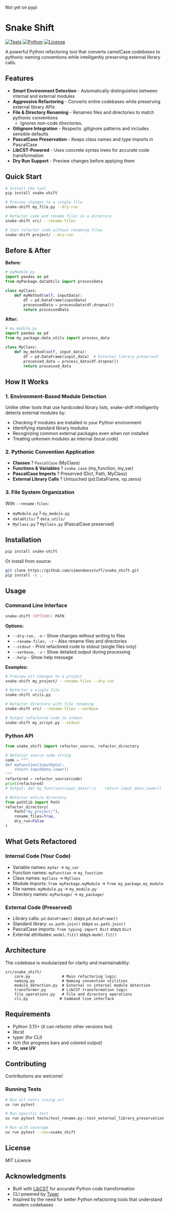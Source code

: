 Not yet on pypi

# Snake Shift

[![Tests](https://img.shields.io/badge/tests-95%2F64%20passing-brightgreen)](https://github.com/simondoesstuff/snake_shift)
[![Python](https://img.shields.io/badge/python-3.13%2B-blue)](https://python.org)
[![License](https://img.shields.io/badge/license-MIT-green)](LICENSE)

A powerful Python refactoring tool that converts camelCase _codebases_ to pythonic naming conventions while intelligently preserving external library calls.

## Features

- **Smart Environment Detection** - Automatically distinguishes between internal and external modules
- **Aggressive Refactoring** - Converts entire codebases while preserving external library APIs
- **File & Directory Renaming** - Renames files and directories to match pythonic conventions
  - Ignores non-code directories.
- **Gitignore Integration** - Respects .gitignore patterns and includes sensible defaults
- **PascalCase Preservation** - Keeps class names and type imports in PascalCase
- **LibCST-Powered** - Uses concrete syntax trees for accurate code transformation
- **Dry Run Support** - Preview changes before applying them

## Quick Start

```bash
# Install the tool
pip install snake-shift

# Preview changes to a single file
snake-shift my_file.py --dry-run

# Refactor code and rename files in a directory
snake-shift src/ --rename-files

# Just refactor code without renaming files
snake-shift project/ --dry-run
```

## Before & After

**Before:**

```python
# myModule.py
import pandas as pd
from myPackage.dataUtils import processData

class myClass:
    def myMethod(self, inputData):
        df = pd.DataFrame(inputData)
        processedData = processData(df.dropna())
        return processedData
```

**After:**

```python
# my_module.py
import pandas as pd
from my_package.data_utils import process_data

class MyClass:
    def my_method(self, input_data):
        df = pd.DataFrame(input_data)  # External library preserved!
        processed_data = process_data(df.dropna())
        return processed_data
```

## How It Works

### 1. Environment-Based Module Detection

Unlike other tools that use hardcoded library lists, snake-shift intelligently detects external modules by:

- Checking if modules are installed in your Python environment
- Identifying standard library modules
- Recognizing common external packages even when not installed
- Treating unknown modules as internal (local code)

### 2. Pythonic Convention Application

- **Classes** ? `PascalCase` (MyClass)
- **Functions & Variables** ? `snake_case` (my_function, my_var)
- **PascalCase Imports** ? Preserved (Dict, Path, MyClass)
- **External Library Calls** ? Untouched (pd.DataFrame, np.zeros)

### 3. File System Organization

With `--rename-files`:

- `myModule.py` ? `my_module.py`
- `dataUtils/` ? `data_utils/`
- `MyClass.py` ? `MyClass.py` (PascalCase preserved)

## Installation

```bash
pip install snake-shift
```

Or install from source:

```bash
git clone https://github.com/simondoesstuff/snake_shift.git
pip install -e .
```

## Usage

### Command Line Interface

```bash
snake-shift [OPTIONS] PATH
```

**Options:**

- `--dry-run, -n` - Show changes without writing to files
- `--rename-files, -r` - Also rename files and directories
- `--stdout` - Print refactored code to stdout (single files only)
- `--verbose, -v` - Show detailed output during processing
- `--help` - Show help message

**Examples:**

```bash
# Preview all changes to a project
snake-shift my_project/ --rename-files --dry-run

# Refactor a single file
snake-shift utils.py

# Refactor directory with file renaming
snake-shift src/ --rename-files --verbose

# Output refactored code to stdout
snake-shift my_script.py --stdout
```

### Python API

```python
from snake_shift import refactor_source, refactor_directory

# Refactor source code string
code = """
def myFunction(inputData):
    return inputData.lower()
"""
refactored = refactor_source(code)
print(refactored)
# Output: def my_function(input_data):\n    return input_data.lower()

# Refactor entire directory
from pathlib import Path
refactor_directory(
    Path("my_project/"),
    rename_files=True,
    dry_run=False
)
```

## What Gets Refactored

### Internal Code (Your Code)

- Variable names: `myVar` $\to$ `my_var`
- Function names: `myFunction` $\to$ `my_function`
- Class names: `myClass` $\to$ `MyClass`
- Module imports: `from myPackage.myModule` $\to$ `from my_package.my_module`
- File names: `myModule.py` $\to$ `my_module.py`
- Directory names: `myPackage/` $\to$ `my_package/`

### External Code (Preserved)

- Library calls: `pd.DataFrame()` stays `pd.DataFrame()`
- Standard library: `os.path.join()` stays `os.path.join()`
- PascalCase imports: `from typing import Dict` stays `Dict`
- External attributes: `model.fit()` stays `model.fit()`

## Architecture

The codebase is modularized for clarity and maintainability:

```
src/snake_shift/
    core.py              # Main refactoring logic
    naming.py            # Naming convention utilities
    module_detection.py  # External vs internal module detection
    transformer.py       # LibCST transformation logic
    file_operations.py   # File and directory operations
    cli.py              # Command line interface
```

## Requirements

- Python 3.13+ (it can refactor other versions too)
- libcst
- typer (for CLI)
- rich (for progress bars and colored output)
- **Or, use UV**

## Contributing

Contributions are welcome!

### Running Tests

```bash
# Run all tests (using uv)
uv run pytest

# Run specific test
uv run pytest tests/test_rename.py::test_external_library_preservation -v

# Run with coverage
uv run pytest --cov=snake_shift
```

## License

MIT Licence

## Acknowledgments

- Built with [LibCST](https://libcst.readthedocs.io/) for accurate Python code transformation
- CLI powered by [Typer](https://typer.tiangolo.com/)
- Inspired by the need for better Python refactoring tools that understand modern codebases
